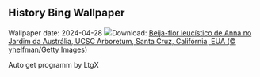 ## History Bing Wallpaper
Wallpaper date: 2024-04-28
![](https://www.bing.com/th?id=OHR.LeucisticHummingbird_PT-BR4306978820_UHD.jpg&w=1000)Download: [Beija-flor leucístico de Anna no Jardim da Austrália, UCSC Arboretum, Santa Cruz, Califórnia, EUA (© yhelfman/Getty Images)](https://www.bing.com/th?id=OHR.LeucisticHummingbird_PT-BR4306978820_UHD.jpg)

Auto get programm by LtgX
